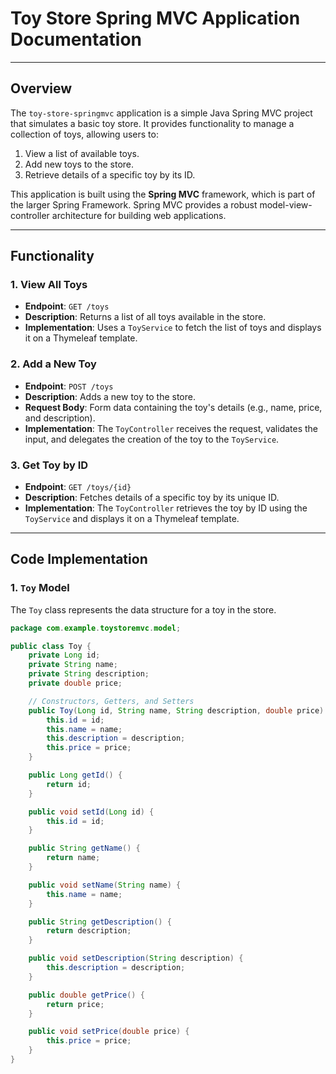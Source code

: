# Toy Store Spring MVC Application Documentation

---

## Overview

The `toy-store-springmvc` application is a simple Java Spring MVC project that simulates a basic toy store. It provides functionality to manage a collection of toys, allowing users to:
1. View a list of available toys.
2. Add new toys to the store.
3. Retrieve details of a specific toy by its ID.

This application is built using the **Spring MVC** framework, which is part of the larger Spring Framework. Spring MVC provides a robust model-view-controller architecture for building web applications.

---

## Functionality

### 1. View All Toys
- **Endpoint**: `GET /toys`
- **Description**: Returns a list of all toys available in the store.
- **Implementation**: Uses a `ToyService` to fetch the list of toys and displays it on a Thymeleaf template.

### 2. Add a New Toy
- **Endpoint**: `POST /toys`
- **Description**: Adds a new toy to the store.
- **Request Body**: Form data containing the toy's details (e.g., name, price, and description).
- **Implementation**: The `ToyController` receives the request, validates the input, and delegates the creation of the toy to the `ToyService`.

### 3. Get Toy by ID
- **Endpoint**: `GET /toys/{id}`
- **Description**: Fetches details of a specific toy by its unique ID.
- **Implementation**: The `ToyController` retrieves the toy by ID using the `ToyService` and displays it on a Thymeleaf template.

---

## Code Implementation

### 1. `Toy` Model
The `Toy` class represents the data structure for a toy in the store.

```java
package com.example.toystoremvc.model;

public class Toy {
    private Long id;
    private String name;
    private String description;
    private double price;

    // Constructors, Getters, and Setters
    public Toy(Long id, String name, String description, double price) {
        this.id = id;
        this.name = name;
        this.description = description;
        this.price = price;
    }

    public Long getId() {
        return id;
    }

    public void setId(Long id) {
        this.id = id;
    }

    public String getName() {
        return name;
    }

    public void setName(String name) {
        this.name = name;
    }

    public String getDescription() {
        return description;
    }

    public void setDescription(String description) {
        this.description = description;
    }

    public double getPrice() {
        return price;
    }

    public void setPrice(double price) {
        this.price = price;
    }
}